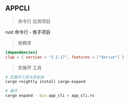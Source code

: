## APPCLI 

> 命令行 应用项目 

rust 命令行 - 练手项目


> 依赖库
 
```toml
[dependencies]
clap = { version = "3.2.17", features = ["derive"] }
```

> 宏展开 工具


```bash
# 宏展开工具与库安装
cargo +nightly install cargo-expand

# 展开
cargo expand --bin app_cli > app_cli.rs
```